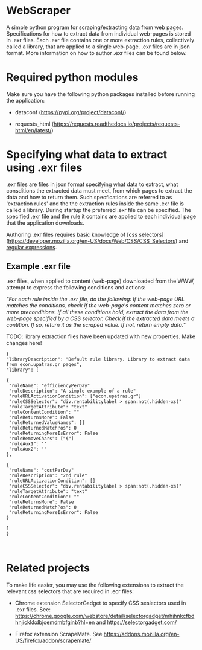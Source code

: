 # WebScraper
 
A simple python program for scraping/extracting data from web pages. Specifications for how to extract data from individual web-pages is stored in .exr files. Each .exr file contains one or more extraction rules, collectively called a library, that are applied to a single web-page. .exr files are in json format. More information on how to author .exr files can be found below.


# Required python modules

Make sure you have the following python packages installed before running the application:

* dataconf (https://pypi.org/project/dataconf/)

* requests_html (https://requests.readthedocs.io/projects/requests-html/en/latest/)




# Specifying what data to extract using .exr files

.exr files are files in json format specifying what data to extract, what consditions the extracted data must meet, from which pages to extract the data and how to return them. Such specfications are referred to as 'extraction rules' and the the extraction rules inside the same .exr file is called a library. During startup the preferred .exr file can be specified. The specified .exr file and the rule it contains are applied to each individual page that the application downloads.  

Authoring .exr files requires basic knowledge of [css selectors] (https://developer.mozilla.org/en-US/docs/Web/CSS/CSS_Selectors) and [regular expressions](https://www.regular-expressions.info/).

## Example .exr file

.exr files, when applied to content (web-page) downloaded from the WWW, attempt to express the following conditions and actions:

*"For each rule inside the .exr file, do the following: If the web-page URL matches the conditions, check if the web-page's content matches zero or more preconditions. If all these conditions hold, extract the data from the web-page specified by a CSS selector. Check if the extracted data meets a contition. If so, return it as the scraped value. If not, return empty data."*   


TODO: library extraction files have been  updated with new properties. Make changes here!

```
{
"libraryDescription": "Default rule library. Library to extract data from econ.upatras.gr pages",
"library": [

{
 "ruleName": "efficiencyPerDay"
 "ruleDescription": "A simple example of a rule"
 "ruleURLActivationCondition": ["econ.upatras.gr"]
 "ruleCSSSelector": "div.rentabilitylabel > span:not(.hidden-xs)"
 "ruleTargetAttribute": "text"
 "ruleContentCondition": ""
 "ruleReturnsMore": False
 "ruleReturnedValueNames": []
 "ruleReturnedMatchPos": 0
 "ruleReturningMoreIsError": False
 "ruleRemoveChars": ["$"]
 "ruleAux1": ''
 "ruleAux2": ''
},

{
 "ruleName": "costPerDay"
 "ruleDescription": "2nd rule"
 "ruleURLActivationCondition": []
 "ruleCSSSelector": "div.rentabilitylabel > span:not(.hidden-xs)"
 "ruleTargetAttribute": "text"
 "ruleContentCondition": ""
 "ruleReturnsMore": False
 "ruleReturnedMatchPos": 0
 "ruleReturningMoreIsError": False
}

]
}



```




# Related projects

To make life easier, you may use the following extensions to extract the relevant css selectors that are required in .ecr files:

* Chrome extension SelectorGadget to specify CSS seslectors used in .exr files. See: https://chrome.google.com/webstore/detail/selectorgadget/mhjhnkcfbdhnjickkkdbjoemdmbfginb?hl=en and   https://selectorgadget.com/   

* Firefox extension ScrapeMate. See https://addons.mozilla.org/en-US/firefox/addon/scrapemate/
